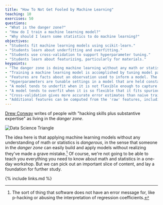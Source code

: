 ```yaml
---
title: "How To Not Get Fooled by Machine Learning"
teaching: 10
exercises: 50
questions:
- "What is the danger zone?"
- "How do I train a machine learning model?"
- "Why should I learn some statistics to do machine learning?"
objectives:
- "Students fit machine learning models using scikit-learn."
- "Students learn about underfitting and overfitting."
- "Students use cross-validation to support hyperparameter tuning."
- "Students learn about featurizing, particularly for materials."
keypoints:
- "The danger zone is doing machine learning without any math or statistics knowledge!"
- "Training a machine learning model is accomplished by tuning model parameters to minimize error on a training set."
- "Features are facts about an observation used to inform a model. The way the model uses the features is controlled by the parameters."
- "Hyperparameters are tunable settings in a model that are held constant during training. An example includes polynomial order."
- "A model tends to underfit when it is not flexible enough to capture genuine trends in the data."
- "A model tends to overfit when it is so flexible that it fits spurious patterns in the data."
- "Cross-validation gives more accurate error estimates than naive training error, which can help with tuning hyperparameters."
- "Additional features can be computed from the 'raw' features, including polynomial terms and chemical compositions. This process is called featurization."
---
```


[Drew Conway](http://drewconway.com/zia/2013/3/26/the-data-science-venn-diagram)
writes of people with "hacking skills plus substantive expertise" as living in
the _danger zone_.

![Data Science
Triangle](https://images.squarespace-cdn.com/content/v1/5150aec6e4b0e340ec52710a/1364352051365-HZAS3CLBF7ABLE3F5OBY/ke17ZwdGBToddI8pDm48kB2M2-8_3EzuSSXvzQBRsa1Zw-zPPgdn4jUwVcJE1ZvWQUxwkmyExglNqGp0IvTJZUJFbgE-7XRK3dMEBRBhUpxPe_8B-x4gq2tfVez1FwLYYZXud0o-3jV-FAs7tmkMHY-a7GzQZKbHRGZboWC-fOc/Data_Science_VD.png?format=750w)

The idea here is that applying machine learning models without any understanding
of math or statistics is _dangerous_, in the sense that someone in the _danger
zone_ can easily build and apply models without realizing they've made a grave
mistake.[^1] Of course, we're not going to be able to teach you everything you
need to know about math and statistics in a one-day workshop. But we can pick
out an important slice of content, and lay a foundation for further study.

[^1]: The sort of thing that software does not have an error message for, like p-hacking or abusing the interpretation of regression coefficients.

{% include links.md %}
